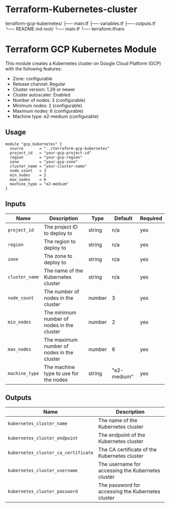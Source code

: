 # Terraform-Kubernetes-cluster

terraform-gcp-kubernetes/
  ├── main.tf
  ├── variables.tf
  ├── outputs.tf
  └── README.md
root/
  └── main.tf
  └── terraform.tfvars


  # Terraform GCP Kubernetes Module

This module creates a Kubernetes cluster on Google Cloud Platform (GCP) with the following features:

- Zone: configurable
- Release channel: Regular
- Cluster version: 1.29 or newer
- Cluster autoscaler: Enabled
- Number of nodes: 3 (configurable)
- Minimum nodes: 2 (configurable)
- Maximum nodes: 6 (configurable)
- Machine type: e2-medium (configurable)

## Usage

```hcl
module "gcp_kubernetes" {
  source       = "../terraform-gcp-kubernetes"
  project_id   = "your-gcp-project-id"
  region       = "your-gcp-region"
  zone         = "your-gcp-zone"
  cluster_name = "your-cluster-name"
  node_count   = 3
  min_nodes    = 2
  max_nodes    = 6
  machine_type = "e2-medium"
}
```

## Inputs

| Name          | Description                          | Type   | Default     | Required |
|---------------|--------------------------------------|--------|-------------|----------|
| `project_id`  | The project ID to deploy to          | string | n/a         | yes      |
| `region`      | The region to deploy to              | string | n/a         | yes      |
| `zone`        | The zone to deploy to                | string | n/a         | yes      |
| `cluster_name`| The name of the Kubernetes cluster   | string | n/a         | yes      |
| `node_count`  | The number of nodes in the cluster   | number | 3           | yes      |
| `min_nodes`   | The minimum number of nodes in the cluster | number | 2           | yes      |
| `max_nodes`   | The maximum number of nodes in the cluster | number | 6           | yes      |
| `machine_type`| The machine type to use for the nodes| string | "e2-medium" | yes      |

## Outputs

| Name                          | Description                           |
|-------------------------------|---------------------------------------|
| `kubernetes_cluster_name`     | The name of the Kubernetes cluster    |
| `kubernetes_cluster_endpoint` | The endpoint of the Kubernetes cluster|
| `kubernetes_cluster_ca_certificate` | The CA certificate of the Kubernetes cluster |
| `kubernetes_cluster_username` | The username for accessing the Kubernetes cluster |
| `kubernetes_cluster_password` | The password for accessing the Kubernetes cluster |

